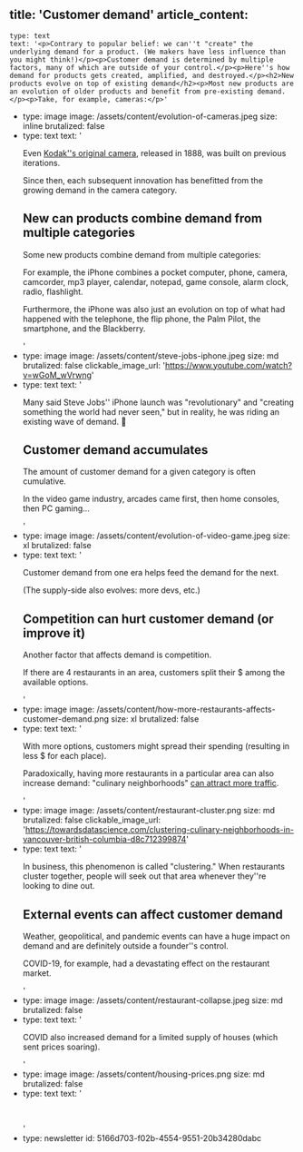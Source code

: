 title: 'Customer demand'
article_content:
  -
    type: text
    text: '<p>Contrary to popular belief: we can''t "create" the underlying demand for a product. (We makers have less influence than you might think!)</p><p>Customer demand is determined by multiple factors, many of which are outside of your control.</p><p>Here''s how demand for products gets created, amplified, and destroyed.</p><h2>New products evolve on top of existing demand</h2><p>Most new products are an evolution of older products and benefit from pre-existing demand.</p><p>Take, for example, cameras:</p>'
  -
    type: image
    image: /assets/content/evolution-of-cameras.jpeg
    size: inline
    brutalized: false
  -
    type: text
    text: '<p>Even <a href="https://www.metmuseum.org/toah/hd/kodk/hd_kodk.htm">Kodak''s original camera</a>, released in 1888, was built on previous iterations.</p><p>Since then, each subsequent innovation has benefitted from the growing demand in the camera category.</p><h2>New can products combine demand from multiple categories</h2><p>Some new products combine demand from multiple categories:</p><p>For example, the iPhone combines a pocket computer, phone, camera, camcorder, mp3 player, calendar, notepad, game console, alarm clock, radio, flashlight.</p><p>Furthermore, the iPhone was also just an evolution on top of what had happened with the telephone, the flip phone, the Palm Pilot, the smartphone, and the Blackberry.</p>'
  -
    type: image
    image: /assets/content/steve-jobs-iphone.jpeg
    size: md
    brutalized: false
    clickable_image_url: 'https://www.youtube.com/watch?v=wGoM_wVrwng'
  -
    type: text
    text: '<p>Many said Steve Jobs'' iPhone launch was "revolutionary" and "creating something the world had never seen," but in reality, he was riding an existing wave of demand. 🌊</p><h2>Customer demand accumulates</h2><p>The amount of customer demand for a given category is often cumulative.</p><p>In the video game industry, arcades came first, then home consoles, then PC gaming...</p>'
  -
    type: image
    image: /assets/content/evolution-of-video-game.jpeg
    size: xl
    brutalized: false
  -
    type: text
    text: '<p>Customer demand from one era helps feed the demand for the next.</p><p>(The supply-side also evolves: more devs, etc.)</p><h2>Competition can hurt customer demand (or improve it)</h2><p>Another factor that affects demand is competition.</p><p>If there are 4 restaurants in an area, customers split their $ among the available options.</p>'
  -
    type: image
    image: /assets/content/how-more-restaurants-affects-customer-demand.png
    size: xl
    brutalized: false
  -
    type: text
    text: '<p>With more options, customers might spread their spending (resulting in less $ for each place).</p><p>Paradoxically, having more restaurants in a particular area can also increase demand: "culinary neighborhoods" <a href="https://towardsdatascience.com/clustering-culinary-neighborhoods-in-vancouver-british-columbia-d8c712399874">can attract more traffic</a>.</p>'
  -
    type: image
    image: /assets/content/restaurant-cluster.png
    size: md
    brutalized: false
    clickable_image_url: 'https://towardsdatascience.com/clustering-culinary-neighborhoods-in-vancouver-british-columbia-d8c712399874'
  -
    type: text
    text: '<p>In business, this phenomenon is called "clustering." When restaurants cluster together, people will seek out that area whenever they''re looking to dine out.</p><h2>External events can affect customer demand</h2><p>Weather, geopolitical, and pandemic events can have a huge impact on demand and are definitely outside a founder''s control.</p><p>COVID-19, for example, had a devastating effect on the restaurant market.</p>'
  -
    type: image
    image: /assets/content/restaurant-collapse.jpeg
    size: md
    brutalized: false
  -
    type: text
    text: '<p>COVID also increased demand for a limited supply of houses (which sent prices soaring).</p>'
  -
    type: image
    image: /assets/content/housing-prices.png
    size: md
    brutalized: false
  -
    type: text
    text: '<p><br></p>'
  -
    type: newsletter
id: 5166d703-f02b-4554-9551-20b34280dabc
